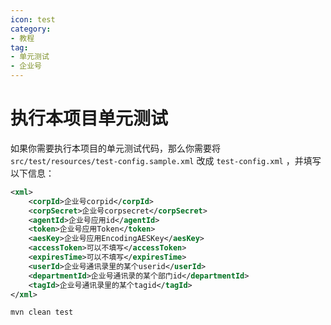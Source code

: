 ```yaml
---
icon: test
category:
- 教程
tag:
- 单元测试
- 企业号
---
```

# 执行本项目单元测试
如果你需要执行本项目的单元测试代码，那么你需要将 ``src/test/resources/test-config.sample.xml`` 改成 ``test-config.xml`` ，并填写以下信息：

```xml
<xml>
    <corpId>企业号corpid</corpId>
    <corpSecret>企业号corpsecret</corpSecret>
    <agentId>企业号应用id</agentId>
    <token>企业号应用Token</token>
    <aesKey>企业号应用EncodingAESKey</aesKey>
    <accessToken>可以不填写</accessToken>
    <expiresTime>可以不填写</expiresTime>
    <userId>企业号通讯录里的某个userid</userId>
    <departmentId>企业号通讯录的某个部门id</departmentId>
    <tagId>企业号通讯录里的某个tagid</tagId>
</xml>
```

```bash
mvn clean test
```

